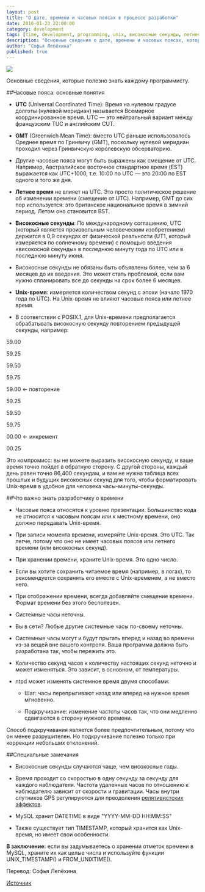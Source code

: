 ```yaml
---
layout: post
title: "О дате, времени и часовых поясах в процессе разработки"
date: 2016-01-23 22:00:00
category: development
tags: [time, development, programming, unix, високосные секунды, летнее время, часовые пояса, время, системные часы, unix-время в программировании, високосные секунды в программировании, летнее время в программировании, часовые пояса в программировании, системные часы в программировании, время в программировании, часовые пояса в программировании]
description: "Основные сведения о дате, времени и часовых поясах, которые полезно знать каждому программисту."
author: "Софья Лепёхина"
published: true
---
```


<img src="https://theasder.github.io/img/monitor.gif" class="img-responsive" /><br />

Основные сведения, которые полезно знать каждому программисту.

<!-- more -->

##Часовые пояса: основные понятия

* **UTC** (Universal Coordinated Time): Время на нулевом градусе долготы (нулевой меридиан) называется Всемирное координированное время. UTC &mdash; это нейтральный вариант между французским TUC и английским CUT.

* **GMT** (Greenwich Mean Time): вместо UTC раньше использовалось Среднее время по Гринвичу (GMT), поскольку нулевой меридиан проходил через Гринвичскую королевскую обсерваторию.

* Другие часовые пояса могут быть выражены как смещение от UTC. Например, Австралийское восточное стандартное время (EST) выражается как UTC+1000, т.е. 10:00 по UTC &mdash; это 20:00 по EST одного и того же дня.

* **Летнее время** не влияет на UTC. Это просто политическое решение об изменении времени (смещение от UTC). Например, GMT до сих пор используется: это британское национальное время в зимний период. Летом оно становится BST.

* **Високосные секунды**: По международному соглашению, UTC (который является произвольным человеческим изобретением) держится в 0,9 секундах от физической реальности (UT1, который измеряется по солнечному времени) с помощью введения «високосной секунды» в последнюю минуту года по UTC или в последнюю минуту июня.

* Високосные секунды не обязаны быть объявлены более, чем за 6 месяцев до их введения. Это может стать проблемой, если вам нужно спланировать все до секунды на срок более 6 месяцев.

* **Unix-время**: измеряется количеством секунд с эпохи (начало 1970 года по UTC). На Unix-время не влияют часовые пояса или летнее время.

* В соответствии с POSIX.1, для Unix-времени предполагается  обрабатывать високосную секунду повторением предыдущей секунды, например:

59.00

59.25

59.50

59.75

59.00 ← повторение

59.25

59.50

59.75

00.00 ← инкремент

00.25

Это компромисс: вы не можете выразить високосную секунду, и ваше время точно пойдет в обратную сторону. С другой стороны, каждый день равен точно 86,400 секундам, и вам не нужна таблица всех прошлых и будущих високосных секунд для того, чтобы форматировать Unix-время в удобное для человека часы-минуты-секунды.

##Что важно знать разработчику о времени

* Часовые пояса относятся к уровню презентации.
Большинство кода не относится к часовым поясам или к местному времени, оно должно передавать Unix-время.

* При записи момента времени, измеряйте Unix-время. Это UTC. Так легче, потому что оно не имеет часовых поясов или летнего времени (или високосных секунд).

* При хранении времени, храните Unix-время. Это одно число.

* Если вы хотите сохранить читаемое время (например, в логах), то рекомендуется сохранять его вместе с Unix-временем, а не вместо него.

* При отображении времени, всегда добавляйте смещение времени. Формат времени без этого бесполезен.

* Системные часы неточны.

* Вы в сети? Любые другие системные часы по-своему неточны.

* Системные часы могут и будут прыгать вперед и назад во времени из-за вещей вне вашего контроля. Ваша программа должна быть разработана так, чтобы пережить это.

* Количество секунд часов к количеству настоящих секунд неточно и может изменяться. Это зависит, в основном, от температуры.

* ntpd может изменять системное время двумя способами:

  * Шаг: часы перепрыгивают назад или вперед на нужное время мгновенно.

  * Подкручивание: изменение частоты часов так, что они медленно сдвигаются в сторону нужного времени.

Способ подкручивания является более предпочтительным, потому что он менее разрушителен. Но подкручивание полезно только при коррекции небольших отклонений.

##Специальные замечания

* Високосные секунды случаются чаще, чем високосные годы.

* Время проходит со скоростью в одну секунду за секунду для каждого наблюдателя. Частота удаленных часов по отношению к наблюдателю зависит от скорости и гравитации. Часы внутри спутников GPS регулируются для преодоления [релятивистских эффектов](https://ru.wikipedia.org/wiki/Релятивистское_замедление_времени).

* MySQL хранит DATETIME в виде "YYYY-MM-DD HH:MM:SS"

* Также существует тип TIMESTAMP, который хранится как Unix-время, но имеет свои особенности.

<b>В заключение:</b> если вы задумываетесь о хранении отметок времени в MySQL, храните их как целые числа и используйте функции UNIX_TIMESTAMP() и FROM_UNIXTIME().

Перевод: Софья Лепёхина

[Источник](https://unix4lyfe.org/time/?v=1)
